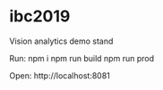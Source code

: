 # ibc2019
Vision analytics demo stand

Run:
npm i
npm run build
npm run prod

Open:
http://localhost:8081
